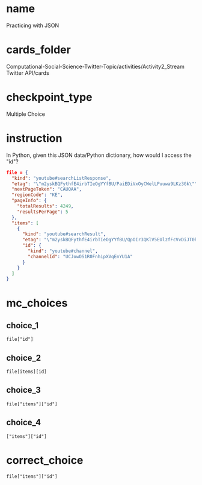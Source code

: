# name

Practicing with JSON

# cards_folder
  
Computational-Social-Science-Twitter-Topic/activities/Activity2_Stream Twitter API/cards

# checkpoint_type

Multiple Choice

# instruction

In Python, given this JSON data/Python dictionary, how would I access the "id"?

```json
file = {
  "kind": "youtube#searchListResponse",
  "etag": "\"m2yskBQFythfE4irbTIeOgYYfBU/PaiEDiVxOyCWelLPuuwa9LKz3Gk\"",
  "nextPageToken": "CAUQAA",
  "regionCode": "KE",
  "pageInfo": {
    "totalResults": 4249,
    "resultsPerPage": 5
  },
  "items": [
    {
      "kind": "youtube#searchResult",
      "etag": "\"m2yskBQFythfE4irbTIeOgYYfBU/QpOIr3QKlV5EUlzfFcVvDiJT0hw\"",
      "id": {
        "kind": "youtube#channel",
        "channelId": "UCJowOS1R0FnhipXVqEnYU1A"
      }
    }
  ]
}
```

# mc_choices

## choice_1

```
file["id"]
```

## choice_2

```
file[items][id]
```

## choice_3

```
file["items"]["id"]
```

## choice_4

```
["items"]["id"]
```

# correct_choice

```
file["items"]["id"]
```

